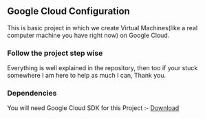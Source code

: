 ## Google Cloud Configuration

This is basic project in which we create Virtual Machines(like a real computer machine you have right now) on Google Cloud.
### Follow the project step wise 
Everything is well explained in the repository, then too if your stuck somewhere I am here to help as much I can, Thank you.

### Dependencies 
You will need Google Cloud SDK for this Project :- [Download](https://cloud.google.com/sdk/install)
